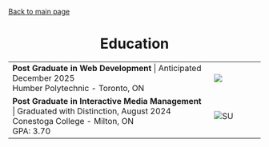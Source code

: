 [Back to main page](./index.markdown)

<h1 align="center">Education</h1>
<table>
  <tr>
    <td width="80%">
      <b>Post Graduate in Web Development</b> | Anticipated December 2025<br />
      Humber Polytechnic - Toronto, ON<br/>
    <td><image src="./assets/humber.png">
  <tr>
    <td>
      <b>Post Graduate in Interactive Media Management</b> | Graduated with Distinction, August 2024<br />
      Conestoga College - Milton, ON<br/>
      GPA: 3.70<br/>
    <td><image alt="SU" src="./assets/conestoga.png" />
  

